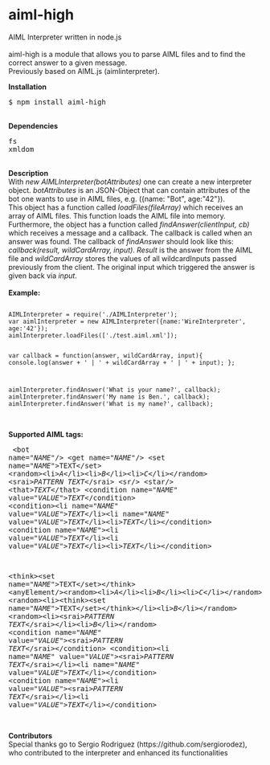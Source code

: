 aiml-high
=======

AIML Interpreter written in node.js<br/>
<br/>
aiml-high is a module that allows you to parse AIML files and to find the correct answer to a given message.<br/>
Previously based on AIML.js (aimlinterpreter).

<b>Installation</b>
<pre>$ npm install aiml-high</pre>
<br/>
<b>Dependencies</b><pre>
fs
xmldom
</pre>
<br/>
<b>Description</b><br/>
With <i>new AIMLInterpreter(botAttributes)</i> one can create a new interpreter object. <i>botAttributes</i> is an JSON-Object that 
can contain attributes of the bot one wants to use in AIML files, e.g. ({name: "Bot", age:"42"}).<br/>
This object has a function called <i>loadFiles(fileArray)</i> which receives an array of AIML files. 
This function loads the AIML file into memory.<br/>
Furthermore, the object has a function called <i>findAnswer(clientInput, cb)</i> which receives 
a message and a callback. The callback is called when an answer was found. 
The callback of <i>findAnswer</i> should look like this: <i>callback(result, wildCardArray, input)</i>.
<i>Result</i> is the answer from the AIML file and <i>wildCardArray</i> stores the values of all wildcardInputs passed previously from the client. The original input which triggered the answer is given back via <i>input</i>.	
<br/><br/>
<b>Example:</b><br/>
<pre><code>
AIMLInterpreter = require('./AIMLInterpreter');
var aimlInterpreter = new AIMLInterpreter({name:'WireInterpreter', age:'42'});
aimlInterpreter.loadFiles(['./test.aiml.xml']);

var callback = function(answer, wildCardArray, input){
    console.log(answer + ' | ' + wildCardArray + ' | ' + input);
};

aimlInterpreter.findAnswer('What is your name?', callback);
aimlInterpreter.findAnswer('My name is Ben.', callback);
aimlInterpreter.findAnswer('What is my name?', callback);
</code></pre><br/>
<b>Supported AIML tags:</b><pre>
&lt;bot name="<i>NAME</i>"/>
&lt;get name="<i>NAME</i>"/>
&lt;set name="<i>NAME</i>">TEXT&lt;/set>
&lt;random>&lt;li><i>A</i>&lt;/li>&lt;li><i>B</i>&lt;/li>&lt;li><i>C</i>&lt;/li>&lt;/random>
&lt;srai><i>PATTERN TEXT</i>&lt;/srai>
&lt;sr/>
&lt;star/>
&lt;that><i>TEXT</i>&lt;/that>
&lt;condition name="<i>NAME</i>" value="<i>VALUE</i>"><i>TEXT</i>&lt;/condition>
&lt;condition>&lt;li name="<i>NAME</i>" value="<i>VALUE</i>"><i>TEXT</i>&lt;/li>&lt;li name="<i>NAME</i>" value="<i>VALUE</i>"><i>TEXT</i>&lt;/li>&lt;li><i>TEXT</i>&lt;/li>&lt;/condition>
&lt;condition name="<i>NAME</i>">&lt;li value="<i>VALUE</i>"><i>TEXT</i>&lt;/li>&lt;li value="<i>VALUE</i>"><i>TEXT</i>&lt;/li>&lt;li><i>TEXT</i>&lt;/li>&lt;/condition>

&lt;think>&lt;set name="<i>NAME</i>">TEXT&lt;/set>&lt;/think>
&lt;anyElement/>&lt;random>&lt;li><i>A</i>&lt;/li>&lt;li><i>B</i>&lt;/li>&lt;li><i>C</i>&lt;/li>&lt;/random>&lt;anyElement/>
&lt;random>&lt;li>&lt;think>&lt;set name="<i>NAME</i>">TEXT&lt;/set>&lt;/think>&lt;/li>&lt;li><i>B</i>&lt;/li>&lt;/random>
&lt;random>&lt;li>&lt;srai><i>PATTERN TEXT</i>&lt;/srai>&lt;/li>&lt;li><i>B</i>&lt;/li>&lt;/random>
&lt;condition name="<i>NAME</i>" value="<i>VALUE</i>">&lt;srai><i>PATTERN TEXT</i>&lt;/srai>&lt;/condition>
&lt;condition>&lt;li name="<i>NAME</i>" value="<i>VALUE</i>">&lt;srai><i>PATTERN TEXT</i>&lt;/srai>&lt;/li>&lt;li name="<i>NAME</i>" value="<i>VALUE</i>"><i>TEXT</i>&lt;/li>&lt;/condition>
&lt;condition name="<i>NAME</i>">&lt;li value="<i>VALUE</i>">&lt;srai><i>PATTERN TEXT</i>&lt;/srai>&lt;/li>&lt;li value="<i>VALUE</i>"><i>TEXT</i>&lt;/li>&lt;/condition>
</pre>

<br/>
<b>Contributors</b><br/>
Special thanks go to Sergio Rodriguez (https://github.com/sergiorodez), who contributed to the interpreter and enhanced its functionalities
